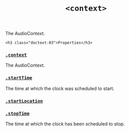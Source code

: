 

<header class="@0-x1 @0-3x @1-x3 @1-4x @2-x3 @0-x-stretch">
    <h1 class="docs-text-01" id="context"><code>&lt;context&gt;</code></h1>
</header>

<section class="@0-x1 @0-3x @1-x3 @1-4x @2-x3 @0-x-stretch">
    <p>The AudioContext.</p>

</section>


<div class="@0-x1 @0-3x @1-x3 @1-2x @2-x3 @2-3x @0-x-stretch @0-y-start">
    
    
    

    
    
    

    
    <h3 class="doctext-03">Properties</h3>
    

<div class="property-doc-to ggle-block doc-tog gle-block tog gle-block block" data-tog gleable id="property|selector-context">
<h3 class="property-docs-text-05 docs-text-05">
    <a href="#property|selector-context">
        <code class="property language-js">.context</code>
    </a>
</h3>

<p>The AudioContext.</p>

</div>



<div class="property-doc-to ggle-block doc-tog gle-block tog gle-block block" data-tog gleable id="property|selector-starttime">
<h3 class="property-docs-text-05 docs-text-05">
    <a href="#property|selector-starttime">
        <code class="property language-js">.startTime</code>
    </a>
</h3>

<p>The time at which the clock was scheduled to start.</p>

</div>



<div class="property-doc-to ggle-block doc-tog gle-block tog gle-block block" data-tog gleable id="property|selector-startlocation">
<h3 class="property-docs-text-05 docs-text-05">
    <a href="#property|selector-startlocation">
        <code class="property language-js">.startLocation</code>
    </a>
</h3>


</div>



<div class="property-doc-to ggle-block doc-tog gle-block tog gle-block block" data-tog gleable id="property|selector-stoptime">
<h3 class="property-docs-text-05 docs-text-05">
    <a href="#property|selector-stoptime">
        <code class="property language-js">.stopTime</code>
    </a>
</h3>

<p>The time at which the clock has been scheduled to stop.</p>

</div>



    
    
    

    
    
    
</div>

<div class="@-x1 @0-3x @1-x5 @1-2x @2-x6 @2-3x @0-x-stretch @0-y-start">
    
    
    

    
    
    
</div>
